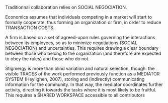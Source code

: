 Traditionnal collaboration relies on SOCIAL NEGOCIATION. 

Economics assumes that individuals competing in a market will start to formally cooperate, thus forming an organization or firm, in order to reduce TRANSACTION COSTS. 

A firm is based on a set of agreed-upon rules governing the interactions between its employees, so as to minimize negotiations (SOCIAL NEGOCIATION) and uncertainties. This requires drawing a clear boundary between those who belong to the organization (and therefore are expected to obey the rules) and those who do not. 


Stigmergy is more than blind variation and natural selection, though: the visible TRACES
of the work performed previously function as a MEDIATOR SYSTEM (Heylighen, 2007), storing and (indirectly) communicating information for the community. In that way, the mediator coordinates further activity, directing it towards the tasks where it is most likely to be fruitful. This requires a SHARED WORKSPACE accessible to all contributors
